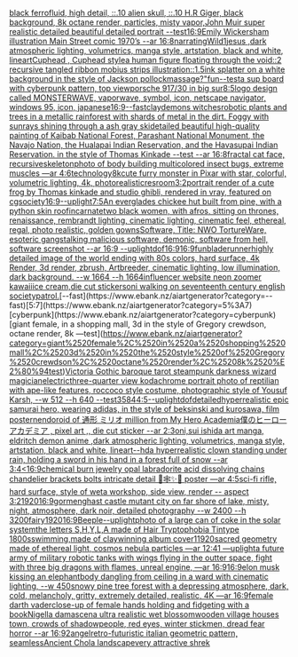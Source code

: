 [black ferrofluid, high detail, ::.10 alien skull, ::.10 H.R Giger, black background, 8k octane render, particles, misty vapor,](https://www.ebank.nz/aiartgenerator?category=black%2520ferrofluid%2C%2520high%2520detail%2C%2520%3A%3A.10%2520alien%2520skull%2C%2520%3A%3A.10%2520H.R%2520Giger%2C%2520black%2520background%2C%25208k%2520octane%2520render%2C%2520particles%2C%2520misty%2520vapor%2C)[John Muir super realistic detailed beautiful detailed portrait --test](https://www.ebank.nz/aiartgenerator?category=John%2520Muir%2520super%2520realistic%2520detailed%2520beautiful%2520detailed%2520portrait%2520--test)[16:9](https://www.ebank.nz/aiartgenerator?category=16%3A9)[Emily Wickersham illustration Main Street comic 1970’s --ar 16:8](https://www.ebank.nz/aiartgenerator?category=Emily%2520Wickersham%2520illustration%2520Main%2520Street%2520comic%25201970%E2%80%99s%2520--ar%252016%3A8)[narrating](https://www.ebank.nz/aiartgenerator?category=narrating)[Wild](https://www.ebank.nz/aiartgenerator?category=Wild)[1](https://www.ebank.nz/aiartgenerator?category=1)[jesus ,dark atmospheric lighting, volumetrics, manga style, artstation, black and white, lineart](https://www.ebank.nz/aiartgenerator?category=jesus%2520%2Cdark%2520atmospheric%2520lighting%2C%2520volumetrics%2C%2520manga%2520style%2C%2520artstation%2C%2520black%2520and%2520white%2C%2520lineart)[Cuphead , Cuphead style](https://www.ebank.nz/aiartgenerator?category=Cuphead%2520%2C%2520Cuphead%2520style)[a human figure floating through the void::2 recursive tangled ribbon mobius strips illustration::1.5](https://www.ebank.nz/aiartgenerator?category=a%2520human%2520figure%2520floating%2520through%2520the%2520void%3A%3A2%2520recursive%2520tangled%2520ribbon%2520mobius%2520strips%2520illustration%3A%3A1.5)[ink splatter on a white background in the style of Jackson pollock](https://www.ebank.nz/aiartgenerator?category=ink%2520splatter%2520on%2520a%2520white%2520background%2520in%2520the%2520style%2520of%2520Jackson%2520pollock)[massage?"](https://www.ebank.nz/aiartgenerator?category=massage%3F%22)[fun](https://www.ebank.nz/aiartgenerator?category=fun)[--test](https://www.ebank.nz/aiartgenerator?category=--test)[a sup board with cyberpunk pattern, top view](https://www.ebank.nz/aiartgenerator?category=a%2520sup%2520board%2520with%2520cyberpunk%2520pattern%2C%2520top%2520view)[porsche 917/30 in big sur](https://www.ebank.nz/aiartgenerator?category=porsche%2520917/30%2520in%2520big%2520sur)[8:5](https://www.ebank.nz/aiartgenerator?category=8%3A5)[logo design called MONSTERWAVE, vaporwave, symbol, icon, netscape navigator, windows 95, icon, japanese](https://www.ebank.nz/aiartgenerator?category=logo%2520design%2520called%2520MONSTERWAVE%2C%2520vaporwave%2C%2520symbol%2C%2520icon%2C%2520netscape%2520navigator%2C%2520windows%252095%2C%2520icon%2C%2520japanese)[16:9](https://www.ebank.nz/aiartgenerator?category=16%3A9)[--fast](https://www.ebank.nz/aiartgenerator?category=--fast)[clay](https://www.ebank.nz/aiartgenerator?category=clay)[demons witches](https://www.ebank.nz/aiartgenerator?category=demons%2520witches)[robotic plants and trees in a metallic rainforest with shards of metal in the dirt. Foggy with sunrays shining through a ash gray ski](https://www.ebank.nz/aiartgenerator?category=robotic%2520plants%2520and%2520trees%2520in%2520a%2520metallic%2520rainforest%2520with%2520shards%2520of%2520metal%2520in%2520the%2520dirt.%2520Foggy%2520with%2520sunrays%2520shining%2520through%2520a%2520ash%2520gray%2520ski)[detailed beautiful high-quality painting of Kaibab National Forest, Parashant National Monument, the Navajo Nation, the Hualapai Indian Reservation, and the Havasupai Indian Reservation. in the style of Thomas Kinkade --test --ar 16:8](https://www.ebank.nz/aiartgenerator?category=detailed%2520beautiful%2520high-quality%2520painting%2520of%2520Kaibab%2520National%2520Forest%2C%2520Parashant%2520National%2520Monument%2C%2520the%2520Navajo%2520Nation%2C%2520the%2520Hualapai%2520Indian%2520Reservation%2C%2520and%2520the%2520Havasupai%2520Indian%2520Reservation.%2520in%2520the%2520style%2520of%2520Thomas%2520Kinkade%2520--test%2520--ar%252016%3A8)[fractal cat face, recursive](https://www.ebank.nz/aiartgenerator?category=fractal%2520cat%2520face%2C%2520recursive)[skeleton](https://www.ebank.nz/aiartgenerator?category=skeleton)[photo of body building multicolored insect bugs, extreme muscles —ar 4:6](https://www.ebank.nz/aiartgenerator?category=photo%2520of%2520body%2520building%2520multicolored%2520insect%2520bugs%2C%2520extreme%2520muscles%2520%E2%80%94ar%25204%3A6)[technology](https://www.ebank.nz/aiartgenerator?category=technology)[8k](https://www.ebank.nz/aiartgenerator?category=8k)[cute furry monster in Pixar with star, colorful, volumetric lighting, 4k, photorealistic](https://www.ebank.nz/aiartgenerator?category=cute%2520furry%2520monster%2520in%2520Pixar%2520with%2520star%2C%2520colorful%2C%2520volumetric%2520lighting%2C%25204k%2C%2520photorealistic)[res](https://www.ebank.nz/aiartgenerator?category=res)[room](https://www.ebank.nz/aiartgenerator?category=room)[3:2](https://www.ebank.nz/aiartgenerator?category=3%3A2)[portrait render of a cute frog by Thomas kinkade and studio ghibli, rendered in vray, featured on cgsociety](https://www.ebank.nz/aiartgenerator?category=portrait%2520render%2520of%2520a%2520cute%2520frog%2520by%2520Thomas%2520kinkade%2520and%2520studio%2520ghibli%2C%2520rendered%2520in%2520vray%2C%2520featured%2520on%2520cgsociety)[16:9](https://www.ebank.nz/aiartgenerator?category=16%3A9)[--uplight](https://www.ebank.nz/aiartgenerator?category=--uplight)[7:5](https://www.ebank.nz/aiartgenerator?category=7%3A5)[An everglades chickee hut built from pine, with a python skin roof](https://www.ebank.nz/aiartgenerator?category=An%2520everglades%2520chickee%2520hut%2520built%2520from%2520pine%2C%2520with%2520a%2520python%2520skin%2520roof)[incarnate](https://www.ebank.nz/aiartgenerator?category=incarnate)[two black women, with afros, sitting on thrones, renaissance, rembrandt lighting, cinematic lighting, cinematic feel, ethereal, regal, photo realistic, golden gowns](https://www.ebank.nz/aiartgenerator?category=two%2520black%2520women%2C%2520with%2520afros%2C%2520sitting%2520on%2520thrones%2C%2520renaissance%2C%2520rembrandt%2520lighting%2C%2520cinematic%2520lighting%2C%2520cinematic%2520feel%2C%2520ethereal%2C%2520regal%2C%2520photo%2520realistic%2C%2520golden%2520gowns)[Software, Title: NWO TortureWare, esoteric gangstalking malicious software, demonic, software from hell, software screenshot --ar 16:9 --uplight](https://www.ebank.nz/aiartgenerator?category=Software%2C%2520Title%3A%2520NWO%2520TortureWare%2C%2520esoteric%2520gangstalking%2520malicious%2520software%2C%2520demonic%2C%2520software%2520from%2520hell%2C%2520software%2520screenshot%2520--ar%252016%3A9%2520--uplight)[dof](https://www.ebank.nz/aiartgenerator?category=dof)[16:9](https://www.ebank.nz/aiartgenerator?category=16%3A9)[16:9](https://www.ebank.nz/aiartgenerator?category=16%3A9)[fun](https://www.ebank.nz/aiartgenerator?category=fun)[bladerunner](https://www.ebank.nz/aiartgenerator?category=bladerunner)[highly detailed image of the world ending with 80s colors, hard surface, 4k Render, 3d render, zbrush, Artbreeder, cinematic lighting, low illumination, dark background. --w 1664 --h 1664](https://www.ebank.nz/aiartgenerator?category=highly%2520detailed%2520image%2520of%2520the%2520world%2520ending%2520with%252080s%2520colors%2C%2520hard%2520surface%2C%25204k%2520Render%2C%25203d%2520render%2C%2520zbrush%2C%2520Artbreeder%2C%2520cinematic%2520lighting%2C%2520low%2520illumination%2C%2520dark%2520background.%2520--w%25201664%2520--h%25201664)[influencer website neon zoomer kawaii](https://www.ebank.nz/aiartgenerator?category=influencer%2520website%2520neon%2520zoomer%2520kawaii)[ice cream,die cut stickers](https://www.ebank.nz/aiartgenerator?category=ice%2520cream%2Cdie%2520cut%2520stickers)[oni walking on seventeenth century english society](https://www.ebank.nz/aiartgenerator?category=oni%2520walking%2520on%2520seventeenth%2520century%2520english%2520society)[patrol.](https://www.ebank.nz/aiartgenerator?category=patrol.)[--fast](https://www.ebank.nz/aiartgenerator?category=--fast)[5:7](https://www.ebank.nz/aiartgenerator?category=5%3A7)[cyberpunk](https://www.ebank.nz/aiartgenerator?category=cyberpunk)[giant female, in a shopping mall, 3d in the style of Gregory crewdson, octane render, 8k —test](https://www.ebank.nz/aiartgenerator?category=giant%2520female%2C%2520in%2520a%2520shopping%2520mall%2C%25203d%2520in%2520the%2520style%2520of%2520Gregory%2520crewdson%2C%2520octane%2520render%2C%25208k%2520%E2%80%94test)[Victoria Gothic baroque tarot steampunk darkness wizard magician](https://www.ebank.nz/aiartgenerator?category=Victoria%2520Gothic%2520baroque%2520tarot%2520steampunk%2520darkness%2520wizard%2520magician)[electric](https://www.ebank.nz/aiartgenerator?category=electric)[three-quarter view kodachrome portrait photo of reptilian with ape-like features, roccoco style costume, photographic style of Yousuf Karsh, --w 512 --h 640 --test](https://www.ebank.nz/aiartgenerator?category=three-quarter%2520view%2520kodachrome%2520portrait%2520photo%2520of%2520reptilian%2520with%2520ape-like%2520features%2C%2520roccoco%2520style%2520costume%2C%2520photographic%2520style%2520of%2520Yousuf%2520Karsh%2C%2520--w%2520512%2520--h%2520640%2520--test)[3584](https://www.ebank.nz/aiartgenerator?category=3584)[4:5](https://www.ebank.nz/aiartgenerator?category=4%3A5)[--uplight](https://www.ebank.nz/aiartgenerator?category=--uplight)[dof](https://www.ebank.nz/aiartgenerator?category=dof)[detailed](https://www.ebank.nz/aiartgenerator?category=detailed)[hyperrealistic epic samurai hero, wearing adidas, in the style of beksinski and kurosawa, film poster](https://www.ebank.nz/aiartgenerator?category=hyperrealistic%2520epic%2520samurai%2520hero%2C%2520wearing%2520adidas%2C%2520in%2520the%2520style%2520of%2520beksinski%2520and%2520kurosawa%2C%2520film%2520poster)[nendoroid of 通形 ミリオ million from My Hero Academia僕のヒーローアカデミア , pixel art ,, die cut sticker --ar 2:3](https://www.ebank.nz/aiartgenerator?category=nendoroid%2520of%2520%E9%80%9A%E5%BD%A2%2520%E3%83%9F%E3%83%AA%E3%82%AA%2520million%2520from%2520My%2520Hero%2520Academia%E5%83%95%E3%81%AE%E3%83%92%E3%83%BC%E3%83%AD%E3%83%BC%E3%82%A2%E3%82%AB%E3%83%87%E3%83%9F%E3%82%A2%2520%2C%2520pixel%2520art%2520%2C%2C%2520die%2520cut%2520sticker%2520--ar%25202%3A3)[oni,sui ishida art manga, eldritch demon anime ,dark atmospheric lighting, volumetrics, manga style, artstation, black and white, lineart](https://www.ebank.nz/aiartgenerator?category=oni%2Csui%2520ishida%2520art%2520manga%2C%2520eldritch%2520demon%2520anime%2520%2Cdark%2520atmospheric%2520lighting%2C%2520volumetrics%2C%2520manga%2520style%2C%2520artstation%2C%2520black%2520and%2520white%2C%2520lineart)[--hd](https://www.ebank.nz/aiartgenerator?category=--hd)[a hyperrealistic clown standing under rain, holding a sword in his hand in a forest full of snow --ar 3:4](https://www.ebank.nz/aiartgenerator?category=a%2520hyperrealistic%2520clown%2520standing%2520under%2520rain%2C%2520holding%2520a%2520sword%2520in%2520his%2520hand%2520in%2520a%2520forest%2520full%2520of%2520snow%2520--ar%25203%3A4)[<16:9](https://www.ebank.nz/aiartgenerator?category=%3C16%3A9)[chemical burn jewelry opal labradorite acid dissolving chains chandelier brackets bolts intricate detail 🦋🕸✨🫧 poster —ar 4:5](https://www.ebank.nz/aiartgenerator?category=chemical%2520burn%2520jewelry%2520opal%2520labradorite%2520acid%2520dissolving%2520chains%2520chandelier%2520brackets%2520bolts%2520intricate%2520detail%2520%F0%9F%A6%8B%F0%9F%95%B8%E2%9C%A8%F0%9F%AB%A7%2520poster%2520%E2%80%94ar%25204%3A5)[sci-fi rifle, hard surface, style of weta workshop, side view, render -- aspect 3:2](https://www.ebank.nz/aiartgenerator?category=sci-fi%2520rifle%2C%2520hard%2520surface%2C%2520style%2520of%2520weta%2520workshop%2C%2520side%2520view%2C%2520render%2520--%2520aspect%25203%3A2)[1920](https://www.ebank.nz/aiartgenerator?category=1920)[16:9](https://www.ebank.nz/aiartgenerator?category=16%3A9)[gormenghast castle mutant city on far shore of lake, misty, night, atmosphere, dark noir, detailed photography --w 2400 --h 3200](https://www.ebank.nz/aiartgenerator?category=gormenghast%2520castle%2520mutant%2520city%2520on%2520far%2520shore%2520of%2520lake%2C%2520misty%2C%2520night%2C%2520atmosphere%2C%2520dark%2520noir%2C%2520detailed%2520photography%2520--w%25202400%2520--h%25203200)[fairy](https://www.ebank.nz/aiartgenerator?category=fairy)[1920](https://www.ebank.nz/aiartgenerator?category=1920)[16:9](https://www.ebank.nz/aiartgenerator?category=16%3A9)[Beeple](https://www.ebank.nz/aiartgenerator?category=Beeple)[--uplight](https://www.ebank.nz/aiartgenerator?category=--uplight)[photo of a large can of coke in the solar system](https://www.ebank.nz/aiartgenerator?category=photo%2520of%2520a%2520large%2520can%2520of%2520coke%2520in%2520the%2520solar%2520system)[the letters S,H,Y,L,A made of Hair Tryptophobia Tintype 1800s](https://www.ebank.nz/aiartgenerator?category=the%2520letters%2520S%2CH%2CY%2CL%2CA%2520made%2520of%2520Hair%2520Tryptophobia%2520Tintype%25201800s)[swimming,made of clay](https://www.ebank.nz/aiartgenerator?category=swimming%2Cmade%2520of%2520clay)[winning album cover](https://www.ebank.nz/aiartgenerator?category=winning%2520album%2520cover)[1](https://www.ebank.nz/aiartgenerator?category=1)[1920](https://www.ebank.nz/aiartgenerator?category=1920)[sacred geometry made of ethereal light, cosmos nebula particles —ar 12:41 —uplight](https://www.ebank.nz/aiartgenerator?category=sacred%2520geometry%2520made%2520of%2520ethereal%2520light%2C%2520cosmos%2520nebula%2520particles%2520%E2%80%94ar%252012%3A41%2520%E2%80%94uplight)[a future army of military robotic tanks with wings flying in the outter space,  fight with three big dragons with flames, unreal engine, —ar 16:9](https://www.ebank.nz/aiartgenerator?category=a%2520future%2520army%2520of%2520military%2520robotic%2520tanks%2520with%2520wings%2520flying%2520in%2520the%2520outter%2520space%2C%2520%2520fight%2520with%2520three%2520big%2520dragons%2520with%2520flames%2C%2520unreal%2520engine%2C%2520%E2%80%94ar%252016%3A9)[16:9](https://www.ebank.nz/aiartgenerator?category=16%3A9)[elon musk kissing an elephant](https://www.ebank.nz/aiartgenerator?category=elon%2520musk%2520kissing%2520an%2520elephant)[body dangling from ceiling in a ward with cinematic lighting, --w 450](https://www.ebank.nz/aiartgenerator?category=body%2520dangling%2520from%2520ceiling%2520in%2520a%2520ward%2520with%2520cinematic%2520lighting%2C%2520--w%2520450)[snowy pine tree forest with a depressing atmosphere, dark, cold, melancholy, gritty, extremely detailed, realistic, 4K —ar 16:9](https://www.ebank.nz/aiartgenerator?category=snowy%2520pine%2520tree%2520forest%2520with%2520a%2520depressing%2520atmosphere%2C%2520dark%2C%2520cold%2C%2520melancholy%2C%2520gritty%2C%2520extremely%2520detailed%2C%2520realistic%2C%25204K%2520%E2%80%94ar%252016%3A9)[female darth vader](https://www.ebank.nz/aiartgenerator?category=female%2520darth%2520vader)[close-up of female hands holding and fidgeting with a book](https://www.ebank.nz/aiartgenerator?category=close-up%2520of%2520female%2520hands%2520holding%2520and%2520fidgeting%2520with%2520a%2520book)[Nigella damascena ultra realistic wet blossom](https://www.ebank.nz/aiartgenerator?category=Nigella%2520damascena%2520ultra%2520realistic%2520wet%2520blossom)[wooden village houses town, crowds of shadowpeople, red eyes, winter stickmen, dread fear horror --ar 16:9](https://www.ebank.nz/aiartgenerator?category=wooden%2520village%2520houses%2520town%2C%2520crowds%2520of%2520shadowpeople%2C%2520red%2520eyes%2C%2520winter%2520stickmen%2C%2520dread%2520fear%2520horror%2520--ar%252016%3A9)[2](https://www.ebank.nz/aiartgenerator?category=2)[angel](https://www.ebank.nz/aiartgenerator?category=angel)[retro-futuristic italian geometric pattern, seamless](https://www.ebank.nz/aiartgenerator?category=retro-futuristic%2520italian%2520geometric%2520pattern%2C%2520seamless)[Ancient Chola landscape](https://www.ebank.nz/aiartgenerator?category=Ancient%2520Chola%2520landscape)[very attractive shrek](https://www.ebank.nz/aiartgenerator?category=very%2520attractive%2520shrek)